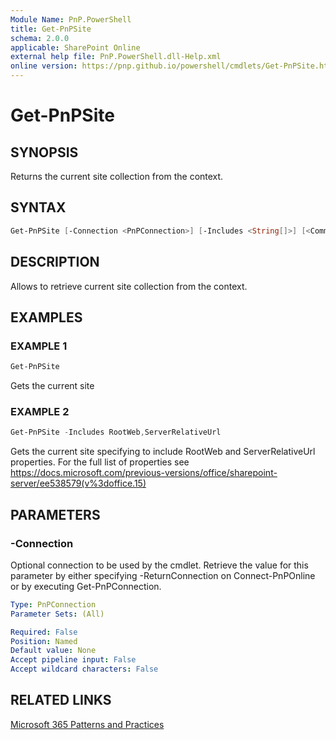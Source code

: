 ```yaml
---
Module Name: PnP.PowerShell
title: Get-PnPSite
schema: 2.0.0
applicable: SharePoint Online
external help file: PnP.PowerShell.dll-Help.xml
online version: https://pnp.github.io/powershell/cmdlets/Get-PnPSite.html
---
```

 
# Get-PnPSite

## SYNOPSIS
Returns the current site collection from the context.

## SYNTAX

```powershell
Get-PnPSite [-Connection <PnPConnection>] [-Includes <String[]>] [<CommonParameters>]
```

## DESCRIPTION

Allows to retrieve current site collection from the context.

## EXAMPLES

### EXAMPLE 1
```powershell
Get-PnPSite
```

Gets the current site

### EXAMPLE 2
```powershell
Get-PnPSite -Includes RootWeb,ServerRelativeUrl
```

Gets the current site specifying to include RootWeb and ServerRelativeUrl properties. For the full list of properties see https://docs.microsoft.com/previous-versions/office/sharepoint-server/ee538579(v%3doffice.15)

## PARAMETERS

### -Connection
Optional connection to be used by the cmdlet. Retrieve the value for this parameter by either specifying -ReturnConnection on Connect-PnPOnline or by executing Get-PnPConnection.

```yaml
Type: PnPConnection
Parameter Sets: (All)

Required: False
Position: Named
Default value: None
Accept pipeline input: False
Accept wildcard characters: False
```

## RELATED LINKS

[Microsoft 365 Patterns and Practices](https://aka.ms/m365pnp)

